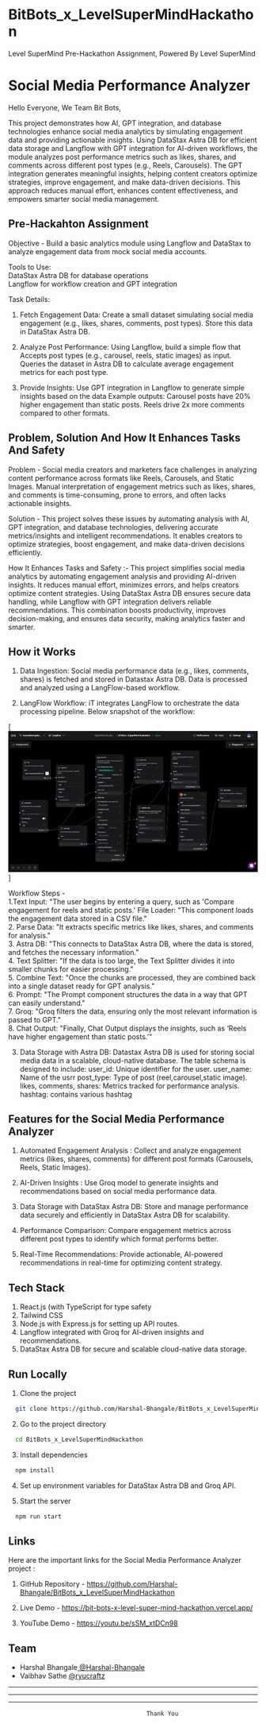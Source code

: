 # BitBots_x_LevelSuperMindHackathon

Level SuperMind Pre-Hackathon Assignment, Powered By Level SuperMind

# Social Media Performance Analyzer
Hello Everyone, We Team Bit Bots,

This project demonstrates how AI, GPT integration, and database technologies enhance social media analytics by simulating engagement data and providing actionable insights. Using DataStax Astra DB for efficient data storage and Langflow with GPT integration for AI-driven workflows, the module analyzes post performance metrics such as likes, shares, and comments across different post types (e.g., Reels, Carousels). The GPT integration generates meaningful insights, helping content creators optimize strategies, improve engagement, and make data-driven decisions. This approach reduces manual effort, enhances content effectiveness, and empowers smarter social media management.

## Pre-Hackahton Assignment

Objective - Build a basic analytics module using Langflow and DataStax to analyze engagement data from mock social media accounts.

Tools to Use:\
DataStax Astra DB for database operations\
Langflow for workflow creation and GPT integration

Task Details:
1. Fetch Engagement Data:
Create a small dataset simulating social media engagement (e.g., likes, shares, comments, post types).
Store this data in DataStax Astra DB.

2. Analyze Post Performance: Using Langflow, build a simple flow that
Accepts post types (e.g., carousel, reels, static images) as input.
Queries the dataset in Astra DB to calculate average engagement metrics for each post type.

3. Provide Insights: Use GPT integration in Langflow to generate simple insights based on the data
Example outputs:
Carousel posts have 20% higher engagement than static posts.
Reels drive 2x more comments compared to other formats.
##  Problem, Solution And How It Enhances Tasks And Safety 

Problem - Social media creators and marketers face challenges in analyzing content performance across formats like Reels, Carousels, and Static Images. Manual interpretation of engagement metrics such as likes, shares, and comments is time-consuming, prone to errors, and often lacks actionable insights.

Solution -  This project solves these issues by automating analysis with AI, GPT integration, and database technologies, delivering accurate metrics/insights and intelligent recommendations. It enables creators to optimize strategies, boost engagement, and make data-driven decisions efficiently.

How It Enhances Tasks and Safety :- This project simplifies social media analytics by automating engagement analysis and providing AI-driven insights. It reduces manual effort, minimizes errors, and helps creators optimize content strategies. Using DataStax Astra DB ensures secure data handling, while Langflow with GPT integration delivers reliable recommendations. This combination boosts productivity, improves decision-making, and ensures data security, making analytics faster and smarter.
## How it Works

1. Data Ingestion:
Social media performance data (e.g., likes, comments, shares) is fetched and stored in Datastax Astra DB.
Data is processed and analyzed using a LangFlow-based workflow.

2. LangFlow Workflow:
iT integrates LangFlow to orchestrate the data processing pipeline. Below snapshot of the workflow:

[<img src="public\assests\t3.png" alt="Project Logo" />]

Workflow Steps -\
1.Text Input: "The user begins by entering a query, such as 'Compare engagement for reels and static posts.'
File Loader: "This component loads the engagement data stored in a CSV file."\
2. Parse Data: "It extracts specific metrics like likes, shares, and comments for analysis."\
3. Astra DB: "This connects to DataStax Astra DB, where the data is stored, and fetches the necessary information."\
4. Text Splitter: "If the data is too large, the Text Splitter divides it into smaller chunks for easier processing."\
5. Combine Text: "Once the chunks are processed, they are combined back into a single dataset ready for GPT analysis."\
6. Prompt: "The Prompt component structures the data in a way that GPT can easily understand."\
7. Groq: "Groq filters the data, ensuring only the most relevant information is passed to GPT."\
8. Chat Output: "Finally, Chat Output displays the insights, such as ‘Reels have higher engagement than static posts.’"

3. Data Storage with Astra DB:
Datastax Astra DB is used for storing social media data in a scalable, cloud-native database.
The table schema is designed to include:
user_id: Unique identifier for the user.
user_name: Name of the usrr
post_type: Type of post (reel,carousel,static image).
likes, comments, shares: Metrics tracked for performance analysis.
hashtag: contains various hashtag



## Features for the Social Media Performance Analyzer

1. Automated Engagement Analysis :
Collect and analyze engagement metrics (likes, shares, comments) for different post formats (Carousels, Reels, Static Images).

2. AI-Driven Insights :
Use Groq model to generate insights and recommendations based on social media performance data.

3. Data Storage with DataStax Astra DB:
Store and manage performance data securely and efficiently in DataStax Astra DB for scalability.

4. Performance Comparison:
Compare engagement metrics across different post types to identify which format performs better.

5. Real-Time Recommendations:
Provide actionable, AI-powered recommendations in real-time for optimizing content strategy.

## Tech Stack


1. React.js (with TypeScript for type safety
2. Tailwind CSS
3. Node.js with Express.js for setting up API routes.
4. Langflow integrated with Groq for AI-driven insights and recommendations.
5. DataStax Astra DB for secure and scalable cloud-native data storage.


## Run Locally

1. Clone the project

```bash
  git clone https://github.com/Harshal-Bhangale/BitBots_x_LevelSuperMindHackathon.git
```

2. Go to the project directory

```bash
  cd BitBots_x_LevelSuperMindHackathon
```

3. Install dependencies

```bash
  npm install
```
4. Set up environment variables for DataStax Astra DB and Groq API.

5. Start the server

```bash
  npm run start
```


## Links 

Here are the important links for the Social Media Performance Analyzer project :

1. GitHub Repository - https://github.com/Harshal-Bhangale/BitBots_x_LevelSuperMindHackathon

2. Live Demo - https://bit-bots-x-level-super-mind-hackathon.vercel.app/

3. YouTube Demo - https://youtu.be/sSM_xtDCn98


## Team 

- Harshal Bhangale[ @Harshal-Bhangale](https://github.com/Harshal-Bhangale)
- Vaibhav Sathe [ @ryucraftz](https://github.com/ryucraftz)


___


*** 
---
                                           Thank You 